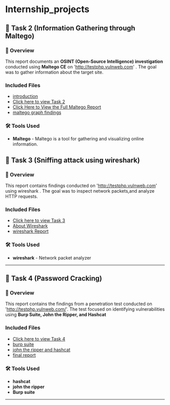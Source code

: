 # Internship_projects

## 📂 Task 2 (Information Gathering through Maltego)
 
  ### 📌 Overview
 This report documents an **OSINT (Open-Source Intelligence) investigation** conducted using **Maltego CE**  on 'http://testphp.vulnweb.com' . The goal was to gather information about the target site.

 ###  Included Files  
- [introduction](task2/Introduction.md)
- [Click here to view Task 2](https://github.com/deepthiii33/futureintern_projects/tree/main/task2)
- [Click Here to View the Full Maltego Report](task2/maltego_findings_graph_report.pdf)
- [maltego  graph findings](task2/maltego_findings.md)

### 🛠 Tools Used
- **Maltego** - Maltego is a tool for gathering and visualizing online information.


## 📂 Task 3 (Sniffing attack using wireshark)

### 📌 Overview
This report contains findings conducted on 'http://testphp.vulnweb.com' using wireshark . The goal was to inspect network packets,and analyze HTTP requests.

###  Included Files  
- [Click here to view Task 3](https://github.com/deepthiii33/futureintern_projects/tree/main/task3)
- [About Wireshark](task3/intro_wireshark.md)
- [wireshark Report](task3/wireshark_report.md)

### 🛠 Tools Used
- **wireshark** - Network packet analyzer
  
-----------------------



## 📂 Task 4 (Password Cracking)


### 📌 Overview
This report contains the findings from a penetration test conducted on 'http://testphp.vulnweb.com/'. The test focused on identifying vulnerabilities using **Burp Suite, John the Ripper, and Hashcat**

###  Included Files  
- [Click here to view Task 4](https://github.com/deepthiii33/futureintern_projects/tree/main/task4)
- [burp suite](task4/burp_findings.md)
- [john the ripper and hashcat ](task4/john_ripper_and_hashcat_findings.md)
- [final report](task4/report.md)

###  🛠 Tools Used
  - **hashcat**
  - **john the ripper**
  - **Burp suite**
  -------------------



 

